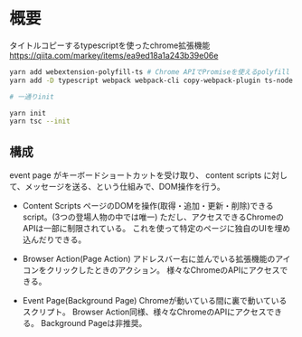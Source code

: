 # 概要
タイトルコピーするtypescriptを使ったchrome拡張機能
https://qiita.com/markey/items/ea9ed18a1a243b39e06e

```bash
yarn add webextension-polyfill-ts # Chrome APIでPromiseを使えるpolyfill
yarn add -D typescript webpack webpack-cli copy-webpack-plugin ts-node ts-loader @types/webpack @types/copy-webpack-plugin

# 一通りinit

yarn init
yarn tsc --init

```

## 構成

event page がキーボードショートカットを受け取り、
content scripts に対して、メッセージを送る、という仕組みで、DOM操作を行う。

- Content Scripts
ページのDOMを操作(取得・追加・更新・削除)できるscript。(3つの登場人物の中では唯一)
ただし、アクセスできるChromeのAPIは一部に制限されている。
これを使って特定のページに独自のUIを埋め込んだりできる。

- Browser Action(Page Action)
アドレスバー右に並んでいる拡張機能のアイコンをクリックしたときのアクション。
様々なChromeのAPIにアクセスできる。

- Event Page(Background Page)
Chromeが動いている間に裏で動いているスクリプト。
Browser Action同様、様々なChromeのAPIにアクセスできる。
Background Pageは非推奨。